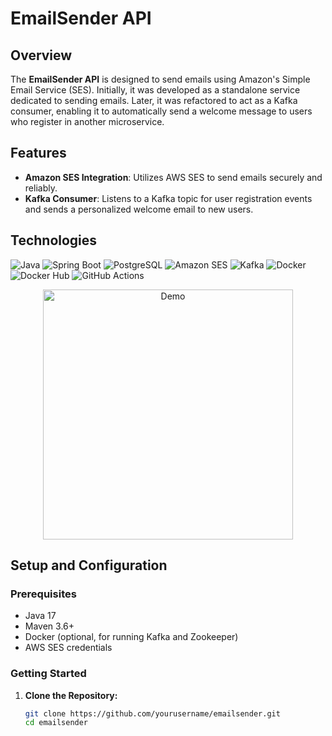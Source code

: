 # EmailSender API

## Overview

The **EmailSender API** is designed to send emails using Amazon's Simple Email Service (SES). Initially, it was developed as a standalone service dedicated to sending emails. Later, it was refactored to act as a Kafka consumer, enabling it to automatically send a welcome message to users who register in another microservice.

## Features

- **Amazon SES Integration**: Utilizes AWS SES to send emails securely and reliably.
- **Kafka Consumer**: Listens to a Kafka topic for user registration events and sends a personalized welcome email to new users.

## Technologies

![Java](https://img.shields.io/badge/Java-17-blue?style=for-the-badge&logo=java)
![Spring Boot](https://img.shields.io/badge/Spring%20Boot-2.5.4-brightgreen?style=for-the-badge&logo=spring-boot)
![PostgreSQL](https://img.shields.io/badge/PostgreSQL-13-blue?style=for-the-badge&logo=postgresql)
![Amazon SES](https://img.shields.io/badge/Amazon%20SES-SES-orange?style=for-the-badge&logo=amazon)
![Kafka](https://img.shields.io/badge/Kafka-2.8.0-red?style=for-the-badge&logo=apache-kafka)
![Docker](https://img.shields.io/badge/Docker-20.10.7-blue?style=for-the-badge&logo=docker)
![Docker Hub](https://img.shields.io/badge/Docker%20Hub-Repository-blue?style=for-the-badge&logo=docker)
![GitHub Actions](https://img.shields.io/badge/GitHub%20Actions-CI%2FCD-lightgrey?style=for-the-badge&logo=github-actions)

<p align="center">
  <img src="https://github.com/VastiDev/Email_Sender/blob/feature/develop/artificial-intelligence.gif?raw=true" alt="Demo" width="400">
</p>


## Setup and Configuration

### Prerequisites

- Java 17
- Maven 3.6+
- Docker (optional, for running Kafka and Zookeeper)
- AWS SES credentials

### Getting Started

1. **Clone the Repository:**
   ```bash
   git clone https://github.com/yourusername/emailsender.git
   cd emailsender


